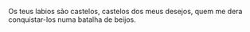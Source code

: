 Os teus labios são castelos, castelos dos meus desejos, quem me dera conquistar-los numa batalha de beijos.
